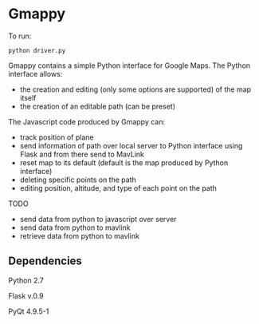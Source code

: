 Gmappy
======

To run:
    
    python driver.py

Gmappy contains a simple Python interface for Google Maps. The Python interface allows:

* the creation and editing (only some options are supported) of the map itself
* the creation of an editable path (can be preset)

The Javascript code produced by Gmappy can:

* track position of plane
* send information of path over local server to Python interface using Flask and from there send to MavLink
* reset map to its default (default is the map produced by Python interface)
* deleting specific points on the path
* editing position, altitude, and type of each point on the path

TODO
* send data from python to javascript over server
* send data from python to mavlink
* retrieve data from python to mavlink

Dependencies 
------------

Python 2.7 

Flask v.0.9 

PyQt 4.9.5-1 
